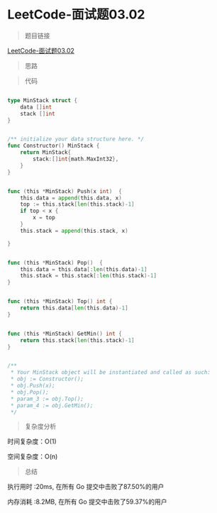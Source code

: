 # LeetCode-面试题03.02

>题目链接

[LeetCode-面试题03.02](https://leetcode-cn.com/problems/min-stack-lcci/)

> 思路


>代码

```go

type MinStack struct {
    data []int
    stack []int
}


/** initialize your data structure here. */
func Constructor() MinStack {
    return MinStack{
        stack:[]int{math.MaxInt32},
    }
}


func (this *MinStack) Push(x int)  {
    this.data = append(this.data, x)
    top := this.stack[len(this.stack)-1]
    if top < x {
        x = top
    }
    this.stack = append(this.stack, x)

}


func (this *MinStack) Pop()  {
    this.data = this.data[:len(this.data)-1]
    this.stack = this.stack[:len(this.stack)-1]
}


func (this *MinStack) Top() int {
    return this.data[len(this.data)-1]
}


func (this *MinStack) GetMin() int {
    return this.stack[len(this.stack)-1]
}


/**
 * Your MinStack object will be instantiated and called as such:
 * obj := Constructor();
 * obj.Push(x);
 * obj.Pop();
 * param_3 := obj.Top();
 * param_4 := obj.GetMin();
 */
```

>复杂度分析

时间复杂度：O(1)

空间复杂度：O(n)

>总结

执行用时 :20ms, 在所有 Go 提交中击败了87.50%的用户

内存消耗 :8.2MB, 在所有 Go 提交中击败了59.37%的用户
